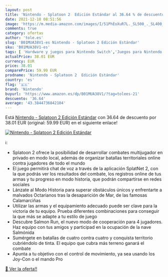 ```yaml
---
layout: post
title: 'Nintendo - Splatoon 2  Edición Estándar al 36.64 % de descuento'
date: 2021-12-10 08:51:56
image: 'https://m.media-amazon.com/images/I/51PhEoXuR7L._SL500_._SL400_.jpg'
comments: true
category: ofertas
author: 'tole.es'
slug: 'B01MUA38V1-es Nintendo - Splatoon 2 Edición Estándar'
sku: 'B01MUA38V1-es'
tags: [ 'Hardware y juegos para Nintendo Switch','Juegos para Nintendo Switch','Videojuegos','nintendo', ]
actualPrice: 38.01 EUR
currency: EUR
price: 38.01
comparePrice: 59.99 EUR
prodname: 'Nintendo - Splatoon 2  Edición Estándar'
country: 'es'
flag: '🇪🇸'
brand: 'Nintendo'
buyurl: 'https://www.amazon.es/dp/B01MUA38V1/?tag=tolees-21'
descuento: '36.64'
average: '43.3844736842104'
---
```


Está [Nintendo - Splatoon 2  Edición Estándar](https://www.amazon.es/dp/B01MUA38V1/?tag=tolees-21) con 36.64 de descuento por 38.01 EUR (original: 59.99 EUR) en el siguiente enlace!

[![Nintendo - Splatoon 2  Edición Estándar](https://m.media-amazon.com/images/I/51PhEoXuR7L._SL500_._SL400_.jpg)](https://www.amazon.es/dp/B01MUA38V1/?tag=tolees-21)

ℹ️:

- Splatoon 2 ofrece la posibilidad de desarrollar combates multijugador en privado en modo local, además de organizar batallas territoriales online contra jugadores de todo el mundo
- El juego permitirá chat de voz a través de la aplicación SplatNet 2, con la que podrás ver los resultados del combate, los registros online de tus armas y tu progreso en modo historia, que podrán compartirse en redes sociales
- Lánzate al Modo Historia para superar obstáculos únicos y enfrentarte a malvados Octarianos tras la desaparición de Mar, de las famosas Calamarciñas
- Utilizar las armas y el equipamiento adecuado puede ser clave para la victoria de tu equipo. Prueba diferentes combinaciones para conseguir la que más se adapte a tu estilo de juego
- Descubre Salmon Run, el nuevo modo de cooperación para 4 jugadores. Haz equipo con tus amigos y participad en la ocupación de la nave Salmónida
- Sumérgete en batallas de cuatro contra cuatro y conquista territorio cubriéndolo de tinta. El equipo que cubra más terreno ganará el combate
- Apunta a tu objetivo con el control de movimiento, ya sea usando los Joy-Con o el mando Pro

[🛒 Ver la oferta!!](https://www.amazon.es/dp/B01MUA38V1/?tag=tolees-21)
